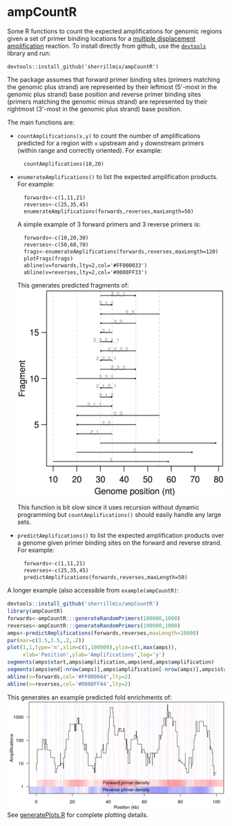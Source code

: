 # ampCountR
Some R functions to count the expected amplifications for genomic regions given a set of primer binding locations for a [multiple displacement amplification](http://en.wikipedia.org/wiki/Multiple_displacement_amplification) reaction. To install directly from github, use the [<code>devtools</code>](https://github.com/hadley/devtools) library and run:
```
devtools::install_github('sherrillmix/ampCountR')
```

The package assumes that forward primer binding sites (primers matching the genomic plus strand) are represented by their leftmost (5'-most in the genomic plus strand) base position and reverse primer binding sites (primers matching the genomic minus strand) are represented by their rightmost (3'-most in the genomic plus strand) base position.

The main functions are:
* <code>countAmplifications(x,y)</code> to count the number of amplifications predicted for a region with <code>x</code> upstream and <code>y</code> downstream primers (within range and correctly oriented). For example:

        countAmplifications(10,20)

* <code>enumerateAmplifications()</code> to list the expected amplification products. For example:
    
        forwards<-c(1,11,21)
        reverses<-c(25,35,45)
        enumerateAmplifications(forwards,reverses,maxLength=50)
    
    A simple example of 3 forward primers and 3 reverse primers is:
    
        forwards<-c(10,20,30)
        reverses<-c(50,60,70)
        frags<-enumerateAmplifications(forwards,reverses,maxLength=120)
        plotFrags(frags)
        abline(v=forwards,lty=2,col='#FF000033')
        abline(v=reverses,lty=2,col='#0000FF33')
    
    This generates predicted fragments of:
    ![Predicted fragments from 3 forward, 3 reverse primers](example3x3primers.png)

    This function is bit slow since it uses recursion without dynamic programming but <code>countAmplifications()</code> should easily handle any large sets.

* <code>predictAmplifications()</code> to list the expected amplification products over a genome given primer binding sites on the forward and reverse strand. For example:

        forwards<-c(1,11,21)
        reverses<-c(25,35,45)
        predictAmplifications(forwards,reverses,maxLength=50)




A longer example (also accessible from <code>example(ampCountR)</code>:
```R
devtools::install_github('sherrillmix/ampCountR')
library(ampCountR)
forwards<-ampCountR:::generateRandomPrimers(100000,1000)
reverses<-ampCountR:::generateRandomPrimers(100000,1000)
amps<-predictAmplifications(forwards,reverses,maxLength=10000)
par(mar=c(3.5,3.5,.2,.2))
plot(1,1,type='n',xlim=c(1,100000),ylim=c(1,max(amps)),
     xlab='Position',ylab='Amplifications',log='y')
segments(amps$start,amps$amplification,amps$end,amps$amplification)
segments(amps$end[-nrow(amps)],amps$amplification[-nrow(amps)],amps$start[-1],amps$amplification[-1])
abline(v=forwards,col='#FF000044',lty=2)
abline(v=reverses,col='#0000FF44',lty=2)
```
This generates an example predicted fold enrichments of:
![Example of fold enrichment predictions](predictedEnrichmentExample.png)
See [generatePlots.R](generatePlots.R) for complete plotting details.

